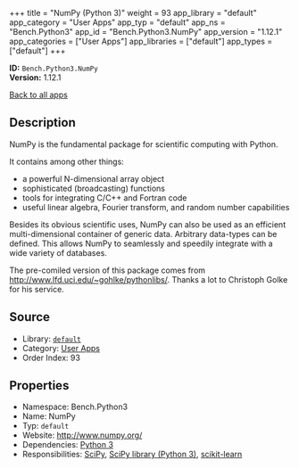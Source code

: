 ﻿+++
title = "NumPy (Python 3)"
weight = 93
app_library = "default"
app_category = "User Apps"
app_typ = "default"
app_ns = "Bench.Python3"
app_id = "Bench.Python3.NumPy"
app_version = "1.12.1"
app_categories = ["User Apps"]
app_libraries = ["default"]
app_types = ["default"]
+++

**ID:** `Bench.Python3.NumPy`  
**Version:** 1.12.1  
<!--more-->

[Back to all apps](/apps/)

## Description
NumPy is the fundamental package for scientific computing with Python.

It contains among other things:

- a powerful N-dimensional array object
- sophisticated (broadcasting) functions
- tools for integrating C/C++ and Fortran code
- useful linear algebra, Fourier transform, and random number capabilities

Besides its obvious scientific uses, NumPy can also be used as an efficient multi-dimensional container of generic data. Arbitrary data-types can be defined. This allows NumPy to seamlessly and speedily integrate with a wide variety of databases.


The pre-comiled version of this package comes from
<http://www.lfd.uci.edu/~gohlke/pythonlibs/>.
Thanks a lot to Christoph Golke for his service.

## Source

* Library: [`default`](/app_libraries/default)
* Category: [User Apps](/app_categories/user-apps)
* Order Index: 93

## Properties

* Namespace: Bench.Python3
* Name: NumPy
* Typ: `default`
* Website: <http://www.numpy.org/>
* Dependencies: [Python 3](/apps/Bench.Python3)
* Responsibilities: [SciPy](/apps/Bench.Python3.SciPy), [SciPy library (Python 3)](/apps/Bench.Python3.SciPyLib), [scikit-learn](/apps/Bench.Python3.SciKitLearn)

